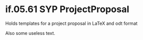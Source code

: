 # if.05.61 SYP ProjectProposal
Holds templates for a project proposal in LaTeX and odt format

Also some useless text.
